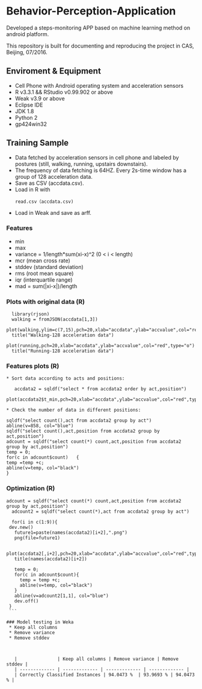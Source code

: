 # Behavior-Perception-Application
Developed a steps-monitoring APP based on machine learning method on android platform.

This repository is built for documenting and reproducing the project in CAS, Beijing, 07/2016.

## Enviroment & Equipment
  * Cell Phone with Android operating system and acceleration sensors 
  * R v3.3.1 && RStudio v0.99.902 or above
  * Weak v3.9 or above
  * Eclipse IDE
  * JDK 1.8
  * Python 2
  * gp424win32

## Training Sample
  * Data fetched by acceleration sensors in cell phone and labeled by postures (still, walking, running, upstairs downstairs).
  * The frequency of data fetching is 64HZ. Every 2s-time window has a group of 128 acceleration data.
  * Save as CSV (accdata.csv).
  * Load in R with 
    ```
    read.csv（accdata.csv)
    ```
  * Load in Weak and save as arff.

### Features
  * min
  * max
  * variance = 1/length*sum(xi-x)^2 (0 < i < length)
  * mcr (mean cross rate)
  * stddev (standard deviation)
  * rms (root mean square)
  * iqr (interquartile range)
  * mad = sum(|xi-x|)/length
  
  ### Plots with original data (R)
  ```
    library(rjson)
    walking = fromJSON(accdata[1,3])
    plot(walking,ylim=c(7,15),pch=20,xlab="accdata",ylab="accvalue",col="red",type="o")
    title("Walking-128 acceleration data")
    plot(running,pch=20,xlab="accdata",ylab="accvalue",col="red",type="o")
    title("Running-128 acceleration data")
  ```
  ### Features plots (R)
    * Sort data according to acts and positions:
    
  ```
     accdata2 = sqldf("select * from accdata2 order by act,position")
     plot(accdata2$t_min,pch=20,xlab="accdata",ylab="accvalue",col="red",type="o")
  ```
    * Check the number of data in different positions:
   ```
   sqldf("select count(),act from accdata2 group by act") 
   abline(v=858, col="blue") 
   sqldf("select count(),act,position from accdata2 group by act,position") 
   adcount = sqldf("select count(*) count,act,position from accdata2 group by act,position") 
   temp = 0;
   for(c in adcount$count)   { 
   temp =temp +c; 
   abline(v=temp, col="black") 
   }
   ```
   ### Optimization (R)
   ```
   adcount = sqldf("select count(*) count,act,position from accdata2 group by act,position")
	 adcount2 = sqldf("select count(*),act from accdata2 group by act")

	 for(i in c(1:9)){
  	dev.new()
	  future1=paste(names(accdata2)[i+2],".png")
	  png(file=future1)

	  plot(accdata2[,i+2],pch=20,xlab="accdata",ylab="accvalue",col="red",type="o")
	  title(names(accdata2)[i+2])

	  temp = 0;
	  for(c in adcount$count){
		temp = temp +c;
		abline(v=temp, col="black")
	  }
	  abline(v=adcount2[1,1], col="blue")
	  dev.off()
	}
    ```
  
  ### Model testing in Weka
    * Keep all columns
    * Remove variance
    * Remove stddev
    
    
    
      |               | Keep all columns | Remove variance | Remove stddev |
      | ------------- | ------------- | ------------- | ------------- |
      | Correctly Classified Instances | 94.0473 %	| 93.9693 %	| 94.0473 % |
    

     
